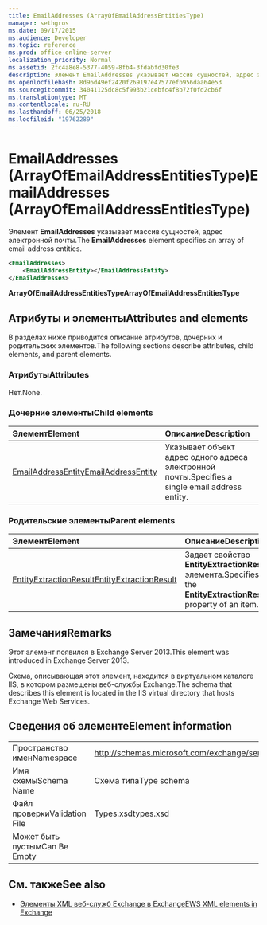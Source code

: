 ```yaml
---
title: EmailAddresses (ArrayOfEmailAddressEntitiesType)
manager: sethgros
ms.date: 09/17/2015
ms.audience: Developer
ms.topic: reference
ms.prod: office-online-server
localization_priority: Normal
ms.assetid: 2fc4a8e8-5377-4059-8fb4-3fdabfd30fe3
description: Элемент EmailAddresses указывает массив сущностей, адрес электронной почты.
ms.openlocfilehash: 8d96d49ef2420f269197e47577efb956daa64e53
ms.sourcegitcommit: 34041125dc8c5f993b21cebfc4f8b72f0fd2cb6f
ms.translationtype: MT
ms.contentlocale: ru-RU
ms.lasthandoff: 06/25/2018
ms.locfileid: "19762289"
---
```

# <a name="emailaddresses-arrayofemailaddressentitiestype"></a><span data-ttu-id="99080-103">EmailAddresses (ArrayOfEmailAddressEntitiesType)</span><span class="sxs-lookup"><span data-stu-id="99080-103">EmailAddresses (ArrayOfEmailAddressEntitiesType)</span></span>

<span data-ttu-id="99080-104">Элемент **EmailAddresses** указывает массив сущностей, адрес электронной почты.</span><span class="sxs-lookup"><span data-stu-id="99080-104">The **EmailAddresses** element specifies an array of email address entities.</span></span> 
  
```XML
<EmailAddresses>
    <EmailAddressEntity></EmailAddressEntity>
</EmailAddresses>
```

 <span data-ttu-id="99080-105">**ArrayOfEmailAddressEntitiesType**</span><span class="sxs-lookup"><span data-stu-id="99080-105">**ArrayOfEmailAddressEntitiesType**</span></span>
## <a name="attributes-and-elements"></a><span data-ttu-id="99080-106">Атрибуты и элементы</span><span class="sxs-lookup"><span data-stu-id="99080-106">Attributes and elements</span></span>

<span data-ttu-id="99080-107">В разделах ниже приводится описание атрибутов, дочерних и родительских элементов.</span><span class="sxs-lookup"><span data-stu-id="99080-107">The following sections describe attributes, child elements, and parent elements.</span></span>
  
### <a name="attributes"></a><span data-ttu-id="99080-108">Атрибуты</span><span class="sxs-lookup"><span data-stu-id="99080-108">Attributes</span></span>

<span data-ttu-id="99080-109">Нет.</span><span class="sxs-lookup"><span data-stu-id="99080-109">None.</span></span>
  
### <a name="child-elements"></a><span data-ttu-id="99080-110">Дочерние элементы</span><span class="sxs-lookup"><span data-stu-id="99080-110">Child elements</span></span>

|<span data-ttu-id="99080-111">**Элемент**</span><span class="sxs-lookup"><span data-stu-id="99080-111">**Element**</span></span>|<span data-ttu-id="99080-112">**Описание**</span><span class="sxs-lookup"><span data-stu-id="99080-112">**Description**</span></span>|
|:-----|:-----|
|[<span data-ttu-id="99080-113">EmailAddressEntity</span><span class="sxs-lookup"><span data-stu-id="99080-113">EmailAddressEntity</span></span>](emailaddressentity.md) <br/> |<span data-ttu-id="99080-114">Указывает объект адрес одного адреса электронной почты.</span><span class="sxs-lookup"><span data-stu-id="99080-114">Specifies a single email address entity.</span></span>  <br/> |
   
### <a name="parent-elements"></a><span data-ttu-id="99080-115">Родительские элементы</span><span class="sxs-lookup"><span data-stu-id="99080-115">Parent elements</span></span>

|<span data-ttu-id="99080-116">**Элемент**</span><span class="sxs-lookup"><span data-stu-id="99080-116">**Element**</span></span>|<span data-ttu-id="99080-117">**Описание**</span><span class="sxs-lookup"><span data-stu-id="99080-117">**Description**</span></span>|
|:-----|:-----|
|[<span data-ttu-id="99080-118">EntityExtractionResult</span><span class="sxs-lookup"><span data-stu-id="99080-118">EntityExtractionResult</span></span>](entityextractionresult.md) <br/> |<span data-ttu-id="99080-119">Задает свойство **EntityExtractionResult** элемента.</span><span class="sxs-lookup"><span data-stu-id="99080-119">Specifies the **EntityExtractionResult** property of an item.</span></span>  <br/> |
   
## <a name="remarks"></a><span data-ttu-id="99080-120">Замечания</span><span class="sxs-lookup"><span data-stu-id="99080-120">Remarks</span></span>

<span data-ttu-id="99080-121">Этот элемент появился в Exchange Server 2013.</span><span class="sxs-lookup"><span data-stu-id="99080-121">This element was introduced in Exchange Server 2013.</span></span>
  
<span data-ttu-id="99080-122">Схема, описывающая этот элемент, находится в виртуальном каталоге IIS, в котором размещены веб-службы Exchange.</span><span class="sxs-lookup"><span data-stu-id="99080-122">The schema that describes this element is located in the IIS virtual directory that hosts Exchange Web Services.</span></span>
  
## <a name="element-information"></a><span data-ttu-id="99080-123">Сведения об элементе</span><span class="sxs-lookup"><span data-stu-id="99080-123">Element information</span></span>

|||
|:-----|:-----|
|<span data-ttu-id="99080-124">Пространство имен</span><span class="sxs-lookup"><span data-stu-id="99080-124">Namespace</span></span>  <br/> |http://schemas.microsoft.com/exchange/services/2006/types  <br/> |
|<span data-ttu-id="99080-125">Имя схемы</span><span class="sxs-lookup"><span data-stu-id="99080-125">Schema Name</span></span>  <br/> |<span data-ttu-id="99080-126">Схема типа</span><span class="sxs-lookup"><span data-stu-id="99080-126">Type schema</span></span>  <br/> |
|<span data-ttu-id="99080-127">Файл проверки</span><span class="sxs-lookup"><span data-stu-id="99080-127">Validation File</span></span>  <br/> |<span data-ttu-id="99080-128">Types.xsd</span><span class="sxs-lookup"><span data-stu-id="99080-128">types.xsd</span></span>  <br/> |
|<span data-ttu-id="99080-129">Может быть пустым</span><span class="sxs-lookup"><span data-stu-id="99080-129">Can Be Empty</span></span>  <br/> ||
   
## <a name="see-also"></a><span data-ttu-id="99080-130">См. также</span><span class="sxs-lookup"><span data-stu-id="99080-130">See also</span></span>



- [<span data-ttu-id="99080-131">Элементы XML веб-служб Exchange в Exchange</span><span class="sxs-lookup"><span data-stu-id="99080-131">EWS XML elements in Exchange</span></span>](ews-xml-elements-in-exchange.md)

